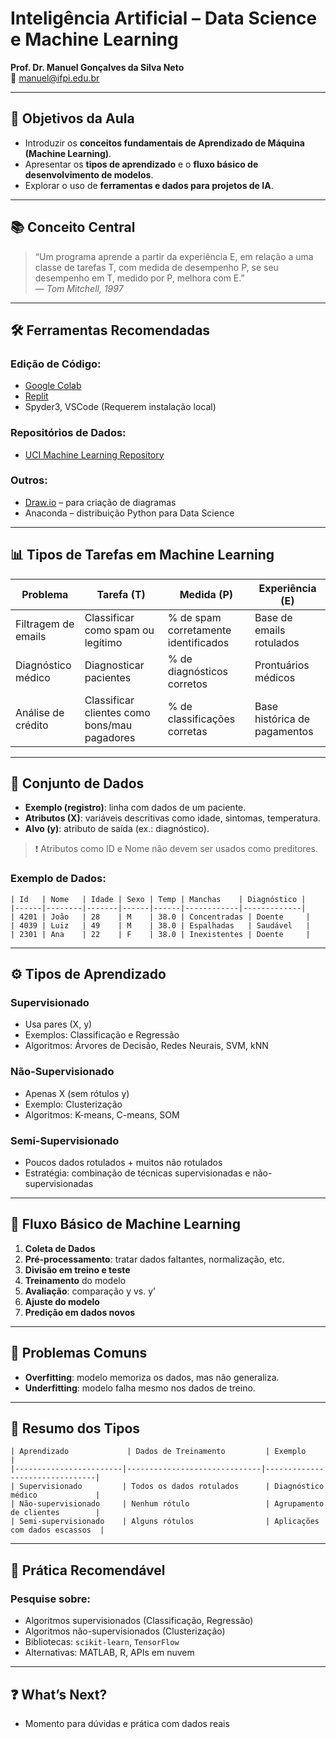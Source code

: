 # Inteligência Artificial – Data Science e Machine Learning  
**Prof. Dr. Manuel Gonçalves da Silva Neto**  
📧 manuel@ifpi.edu.br  

---

## 🧠 Objetivos da Aula

- Introduzir os **conceitos fundamentais de Aprendizado de Máquina (Machine Learning)**.
- Apresentar os **tipos de aprendizado** e o **fluxo básico de desenvolvimento de modelos**.
- Explorar o uso de **ferramentas e dados para projetos de IA**.

---

## 📚 Conceito Central

> “Um programa aprende a partir da experiência E, em relação a uma classe de tarefas T, com medida de desempenho P, se seu desempenho em T, medido por P, melhora com E.”  
> — *Tom Mitchell, 1997*

---

## 🛠️ Ferramentas Recomendadas

### Edição de Código:
- [Google Colab](https://colab.research.google.com)
- [Replit](https://replit.com)
- Spyder3, VSCode (Requerem instalação local)

### Repositórios de Dados:
- [UCI Machine Learning Repository](https://archive.ics.uci.edu/ml/index.php)

### Outros:
- [Draw.io](http://draw.io) – para criação de diagramas
- Anaconda – distribuição Python para Data Science

---

## 📊 Tipos de Tarefas em Machine Learning

| Problema                | Tarefa (T)                                 | Medida (P)                                     | Experiência (E)                              |
|------------------------|---------------------------------------------|------------------------------------------------|---------------------------------------------|
| Filtragem de emails     | Classificar como spam ou legítimo           | % de spam corretamente identificados           | Base de emails rotulados                    |
| Diagnóstico médico      | Diagnosticar pacientes                     | % de diagnósticos corretos                     | Prontuários médicos                         |
| Análise de crédito      | Classificar clientes como bons/mau pagadores| % de classificações corretas                   | Base histórica de pagamentos                |


---

## 🧬 Conjunto de Dados

- **Exemplo (registro)**: linha com dados de um paciente.
- **Atributos (X)**: variáveis descritivas como idade, sintomas, temperatura.
- **Alvo (y)**: atributo de saída (ex.: diagnóstico).

> ❗ Atributos como ID e Nome não devem ser usados como preditores.

### Exemplo de Dados:

```
| Id   | Nome   | Idade | Sexo | Temp | Manchas    | Diagnóstico |
|------|--------|-------|------|------|------------|-------------|
| 4201 | João   | 28    | M    | 38.0 | Concentradas | Doente     |
| 4039 | Luiz   | 49    | M    | 38.0 | Espalhadas   | Saudável   |
| 2301 | Ana    | 22    | F    | 38.0 | Inexistentes | Doente     |
```
---

## ⚙️ Tipos de Aprendizado

### Supervisionado
- Usa pares (X, y)
- Exemplos: Classificação e Regressão
- Algoritmos: Árvores de Decisão, Redes Neurais, SVM, kNN

### Não-Supervisionado
- Apenas X (sem rótulos y)
- Exemplo: Clusterização
- Algoritmos: K-means, C-means, SOM

### Semi-Supervisionado
- Poucos dados rotulados + muitos não rotulados
- Estratégia: combinação de técnicas supervisionadas e não-supervisionadas

---

## 🔁 Fluxo Básico de Machine Learning

1. **Coleta de Dados**
2. **Pré-processamento**: tratar dados faltantes, normalização, etc.
3. **Divisão em treino e teste**
4. **Treinamento** do modelo
5. **Avaliação**: comparação y vs. y’
6. **Ajuste do modelo**
7. **Predição em dados novos**

---

## 🚧 Problemas Comuns

- **Overfitting**: modelo memoriza os dados, mas não generaliza.
- **Underfitting**: modelo falha mesmo nos dados de treino.

---

## 📌 Resumo dos Tipos

```
| Aprendizado             | Dados de Treinamento         | Exemplo                        |
|------------------------|------------------------------|--------------------------------|
| Supervisionado         | Todos os dados rotulados      | Diagnóstico médico             |
| Não-supervisionado     | Nenhum rótulo                 | Agrupamento de clientes        |
| Semi-supervisionado    | Alguns rótulos                | Aplicações com dados escassos  |
```

---

## 🧪 Prática Recomendável

### Pesquise sobre:
- Algoritmos supervisionados (Classificação, Regressão)
- Algoritmos não-supervisionados (Clusterização)
- Bibliotecas: `scikit-learn`, `TensorFlow`
- Alternativas: MATLAB, R, APIs em nuvem

---

## ❓ What’s Next?

- Momento para dúvidas e prática com dados reais
